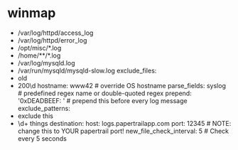 winmap
======
  - /var/log/httpd/access_log
  - /var/log/httpd/error_log
  - /opt/misc/*.log
  - /home/**/*.log
  - /var/log/mysqld.log
  - /var/run/mysqld/mysqld-slow.log
exclude_files:
  - old
  - 200\d
hostname: www42  # override OS hostname
parse_fields: syslog   # predefined regex name or double-quoted regex
prepend: '0xDEADBEEF: '  # prepend this before every log message
exclude_patterns:
  - exclude this
  - \d+ things
destination:
  host: logs.papertrailapp.com
  port: 12345   # NOTE: change this to YOUR papertrail port!
new_file_check_interval: 5 # Check every 5 seconds
